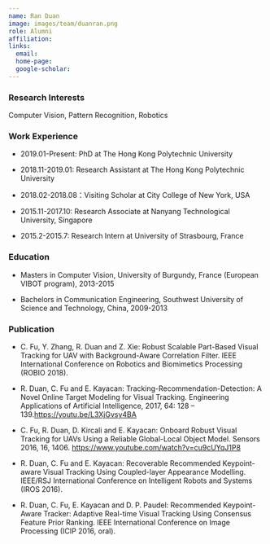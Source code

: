 ```yaml
---
name: Ran Duan
image: images/team/duanran.png
role: Alumni
affiliation:  
links:
  email:  
  home-page:  
  google-scholar:  
---
```


### Research Interests

Computer Vision, Pattern Recognition, Robotics



### Work Experience

- 2019.01-Present: PhD at The Hong Kong Polytechnic University

- 2018.11-2019.01: Research Assistant at The Hong Kong Polytechnic University

- 2018.02-2018.08：Visiting Scholar at City College of New York, USA                                          

- 2015.11-2017.10: Research Associate at Nanyang Technological University, Singapore    

- 2015.2-2015.7: Research Intern at University of Strasbourg, France


### Education

- Masters in Computer Vision, University of Burgundy, France (European VIBOT program), 2013-2015

- Bachelors in Communication Engineering, Southwest University of Science and Technology, China, 2009-2013



### Publication

- C. Fu, Y. Zhang, R. Duan and Z. Xie: Robust Scalable Part-Based Visual Tracking for UAV with Background-Aware Correlation Filter. IEEE International Conference on Robotics and Biomimetics Processing (ROBIO 2018).

- R. Duan, C. Fu and E. Kayacan: Tracking-Recommendation-Detection: A Novel Online Target Modeling for Visual Tracking. Engineering Applications of Artificial Intelligence, 2017, 64: 128 – 139.https://youtu.be/L3XjGvsy4BA

- C. Fu, R. Duan, D. Kircali and E. Kayacan: Onboard Robust Visual Tracking for UAVs Using a Reliable Global-Local Object Model. Sensors 2016, 16, 1406. https://www.youtube.com/watch?v=cu9cUYqJ1P8

- R. Duan, C. Fu and E. Kayacan: Recoverable Recommended Keypoint-aware Visual Tracking Using Coupled-layer Appearance Modelling. IEEE/RSJ International Conference on Intelligent Robots and Systems (IROS 2016).

- R. Duan, C. Fu, E. Kayacan and D. P. Paudel: Recommended Keypoint-Aware Tracker: Adaptive Real-time Visual Tracking Using Consensus Feature Prior Ranking. IEEE International Conference on Image Processing (ICIP 2016, oral).

 